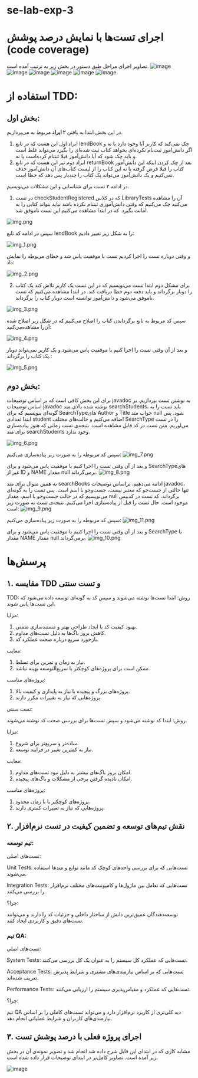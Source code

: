# se-lab-exp-3

# اجرای تست‌ها با نمایش درصد پوشش (code coverage)
تصاویر اجرای مراحل طبق دستور در بخش زیر به ترتیب آمده است.
![image](https://github.com/user-attachments/assets/5027ed85-19e7-484c-a5dd-172520066b4c)
![image](https://github.com/user-attachments/assets/e8a39eaa-15d1-441e-809a-840783148d9f)
![image](https://github.com/user-attachments/assets/301b215e-4d72-4035-9a97-2ed0abebcc8a)
![image](https://github.com/user-attachments/assets/61276958-364d-4b23-a8e2-c5b20db3c3da)
![image](https://github.com/user-attachments/assets/7099db95-ba9b-4f1b-b488-8fbb437816fd)
![image](https://github.com/user-attachments/assets/00235c34-007b-415e-867f-523c882bd621)




# استفاده از TDD:

## بخش اول:

در این بخش ابتدا به یافتن **۲ ایراد** مربوط به می‌پردازیم.


1. ایراد اول این هست که در تابع lendBook چک نمی‌کند که کاربر آیا وجود دارد یا نه و اگر دانش‌اموز ثبت‌نام نکرده‌ای بخواهد کتاب ثبت شده‌ای را بگیرد می‌تواند غلط است و باید چک شود که آیا دانش‌آموز قبلا ثبتنام کرده‌است یا نه.
2. ایراد دوم نیز این هست که در تابع returnBook بعد از چک کردن اینکه این دانش‌آموز کتاب را قبلا قرض گرفته یا نه این کتاب را از لیست کتاب‌های آن دانش‌آموز حذف نمی‌کنیم و یک دانش‌آموز می‌تواند یک کتاب را چندبار پس دهد که خطا است. 

در ادامه ۲ تست برای شناسایی و این مشکلات می‌نویسیم.

1. در تست checkStudentRegistered که در کلاس LibraryTests آن را مشاهده‌ می‌کنید چک می‌کنیم که وقتی دانش‌آموزی ثبتنام نکرده باشد نباید بتواند کتابی را به امانت بگیرد.
که در ابتدا مشاهده می‌کنیم این تست ناموفق شد.

![img.png](images/img.png)

سپس در ادامه کد تابع lendBook را به شکل زیر تغییر دادیم:

![img_1.png](images/img_1.png)

و وقتی دوباره تست را اجرا کردیم تست با موفقیت پاس شد و خطای مربوطه را نمایش داد:

![img_2.png](images/img_2.png)


2. برای مشکل دوم ابتدا تست می‌نویسیم که در این تست یک کاربر تلاش کند یک کتاب را دوبار برگرداند و باید دفعه دوم خطا دریافت کند.
در ابتدا مشاهده می‌کنیم که تست ناموفق می‌شود و دانش‌آموز توانسته است دوبار کتاب را برگرداند.

![img_3.png](images/img_3.png)

سپس کد مربوط به تابع برگرداندن کتاب را اصلاح می‌کنیم که در شکل زیر اصلاح شده آن‌را مشاهده‌می‌کنید:

![img_4.png](images/img_4.png)

و بعد از آن وقتی تست را اجرا کنیم با موفقیت پاس می‌شود و یک کاربر نمی‌تواند دوبار یک کتاب را برگرداند.:

![img_5.png](images/img_5.png)

## بخش دوم:
برای این بخش کافی است که بر اساس توضیحات javadoc به نوشتن تست بپردازیم. بر اساس توضیحات javadoc نوشته شده بالای متد searchStudents، باید تست را به گونه‌ای بنویسیم که برای SearchTypeهای Author و Title جواب متد null شود. پس ابتدا تعدادی student اضافه می‌کنیم و حالت‌های مختلف SearchType را در تست می‌اوریم.
متن تست در کد قابل مشاهده است.
نتیجه‌ی تست زمانی که هنوز پیاده‌سازی برای متد searchStudents وجود ندارد.

![img_6.png](images/img_6.png)

سپس کد مربوطه را به صورت زیر پیاده‌سازی می‌کنیم:
![img_7.png](images/img_7.png)

و بعد از آن وقتی تست را اجرا کنیم با موفقیت پاس می‌شود و برای SearchTypeهای غیر از ID و NAME مقدار null برمی‌گرداند.
![img_8.png](images/img_8.png)

به همین منوال برای متد searchBooks ادامه می‌دهیم. براساس توضیحات javadoc، تنها حالتی از جست‌جو که معتبر نیست، جست‌و‌جو با اسم است. پس تست را به گونه‌ای می‌نویسیم که در حالت جست‌و‌جو با اسم، مقدار null برگرداند. کد تست در کدبیس موجود است.
حال تست را قبل از پیاده‌سازی اجرا می‌کنیم. نتیجه‌ی تست به صورت زیر است:
![img_9.png](images/img_9.png)

سپس کد مربوطه را به صورت زیر پیاده‌سازی می‌کنیم:
![img_11.png](images/img_11.png)

و بعد از آن وقتی تست را اجرا کنیم با موفقیت پاس می‌شود و برای SearchType با مقدار NAME مقدار null برمی‌گرداند.
![img_10.png](images/img_10.png)


# پرسش‌ها


## ۱. مقایسه TDD و تست سنتی

TDD:
روش: ابتدا تست‌ها نوشته می‌شوند و سپس کد به گونه‌ای توسعه داده می‌شود که این تست‌ها پاس شوند.

مزایا:
1. بهبود کیفیت کد با ایجاد طراحی بهتر و مستندسازی ضمنی.
2. کاهش بروز باگ‌ها به دلیل تست‌های مداوم.
3. بازخورد سریع درباره صحت عملکرد کد.

معایب:
1. نیاز به زمان و تمرین برای تسلط.
2. ممکن است برای پروژه‌های کوچکتر یا سریع‌التوسعه بهینه نباشد.

پروژه‌های مناسب:

1. پروژه‌های بزرگ و پیچیده با نیاز به پایداری و کیفیت بالا.
2. پروژه‌هایی که نیاز به تغییرات مکرر دارند.

تست سنتی:

روش: ابتدا کد نوشته می‌شود و سپس تست‌ها برای بررسی صحت کد نوشته می‌شوند.

مزایا:

1. ساده‌تر و سریع‌تر برای شروع.
2. نیاز به کمترین تغییر در فرایند توسعه.

معایب:

1. امکان بروز باگ‌های بیشتر به دلیل نبود تست‌های مداوم.
2. امکان نادیده گرفتن برخی از مشکلات و باگ‌های پیچیده.

پروژه‌های مناسب:

1. پروژه‌های کوچکتر یا با زمان محدود.
2. پروژه‌هایی که نیاز به تغییرات کمتری دارند.


## ۲. نقش تیم‌های توسعه و تضمین کیفیت در تست نرم‌افزار

### تیم توسعه:

تست‌های اصلی:

Unit Tests: تست‌هایی که برای بررسی واحد‌های کوچک کد مانند توابع و متدها استفاده می‌شوند.

Integration Tests: تست‌هایی که تعامل بین ماژول‌ها و کامپوننت‌های مختلف نرم‌افزار را بررسی می‌کنند.

چرا؟:

توسعه‌دهندگان عمیق‌ترین دانش از ساختار داخلی و جزئیات کد را دارند و می‌توانند تست‌های دقیق و کاربردی ایجاد کنند.

### تیم QA:

تست‌های اصلی:

System Tests: تست‌هایی که عملکرد کل سیستم را به عنوان یک کل بررسی می‌کنند.

Acceptance Tests: تست‌هایی که بر اساس نیازمندی‌های مشتری و شرایط پذیرش تعریف شده‌اند.

Performance Tests: تست‌هایی که عملکرد و مقیاس‌پذیری سیستم را ارزیابی می‌کنند.

چرا؟:

تیم QA دید کلی‌تری از کاربرد نرم‌افزار دارد و می‌تواند تست‌های کاملی را بر اساس نیازمندی‌های کاربران و شرایط عملیاتی انجام دهد.



## ۳. اجرای پروژه فعلی با درصد پوشش تست

مشابه کاری که در ابتدای این فایل شرح داده شد انجام شد و تصویر نمونه‌ی آن در بخش زیر آمده است. تصاویر کامل‌تر در ابتدای توضیحات قرار داده شده است.

![image](https://github.com/user-attachments/assets/82131e9b-8e5d-4a3b-b2c7-5d169948552a)


